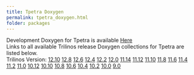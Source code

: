 ```yaml
---
title: Tpetra Doxygen
permalink: tpetra_doxygen.html
folder: packages
---
```


Development Doxygen for Tpetra is available [Here](http://trilinos.org/docs/dev/packages/tpetra/doc/html/index.html)  
Links to all available Trilinos release Doxygen collections for Tpetra are listed below.  
Trilinos Version: [12.10](http://trilinos.org/docs/r12.10/packages/tpetra/doc/html/index.html) [12.8](http://trilinos.org/docs/r12.8/packages/tpetra/doc/html/index.html) [12.6](http://trilinos.org/docs/r12.6/packages/tpetra/doc/html/index.html) [12.4](http://trilinos.org/docs/r12.4/packages/tpetra/doc/html/index.html) [12.2](http://trilinos.org/docs/r12.2/packages/tpetra/doc/html/index.html) [12.0](http://trilinos.org/docs/r12.0/packages/tpetra/doc/html/index.html) [11.14](http://trilinos.org/docs/r11.14/packages/tpetra/doc/html/index.html) [11.12](http://trilinos.org/docs/r11.12/packages/tpetra/doc/html/index.html) [11.10](http://trilinos.org/docs/r11.10/packages/tpetra/doc/html/index.html) [11.8](http://trilinos.org/docs/r11.8/packages/tpetra/doc/html/index.html) [11.6](http://trilinos.org/docs/r11.6/packages/tpetra/doc/html/index.html) [11.4](http://trilinos.org/docs/r11.4/packages/tpetra/doc/html/index.html) [11.2](http://trilinos.org/docs/r11.2/packages/tpetra/doc/html/index.html) [11.0](http://trilinos.org/docs/r11.0/packages/tpetra/doc/html/index.html) [10.12](http://trilinos.org/docs/r10.12/packages/tpetra/doc/html/index.html) [10.10](http://trilinos.org/docs/r10.10/packages/tpetra/doc/html/index.html) [10.8](http://trilinos.org/docs/r10.8/packages/tpetra/doc/html/index.html) [10.6](http://trilinos.org/docs/r10.6/packages/tpetra/doc/html/index.html) [10.4](http://trilinos.org/docs/r10.4/packages/tpetra/doc/html/index.html) [10.2](http://trilinos.org/docs/r10.2/packages/tpetra/doc/html/index.html) [10.0](http://trilinos.org/docs/r10.0/packages/tpetra/doc/html/index.html) [9.0](http://trilinos.org/docs/r9.0/packages/tpetra/doc/html/index.html)

